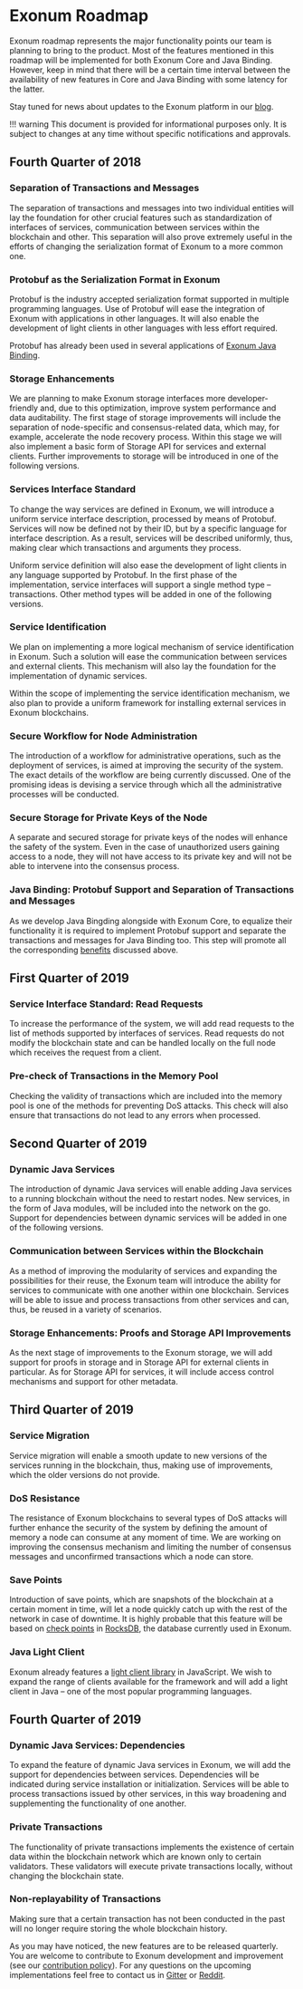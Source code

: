 # Exonum Roadmap

Exonum roadmap represents the major functionality points our team is planning
to bring to the product. Most of the features mentioned in this roadmap will be
implemented for both Exonum Core and Java Binding. However, keep in mind that
there will be a certain time interval between the availability of new features
in Core and Java Binding with some latency for the latter.

Stay tuned for news about updates to the Exonum platform in
our [blog](https://exonum.com/blog/).

!!! warning
    This document is provided for informational purposes only. It is subject
    to changes at any time without specific notifications and approvals.

## Fourth Quarter of 2018

### Separation of Transactions and Messages

The separation of transactions and messages into two individual entities will
lay the foundation for other crucial features such as standardization of
interfaces of services, communication between services within the blockchain and
other. This separation will also prove extremely useful in the efforts of
changing the serialization format of Exonum to a more common one.

### Protobuf as the Serialization Format in Exonum

Protobuf is the industry accepted serialization format supported in multiple
programming languages. Use of Protobuf will ease the integration of Exonum with
applications in other languages. It will also enable the development of light
clients in other languages with less effort required.

Protobuf has already been used in several applications of [Exonum Java Binding](https://github.com/exonum/exonum-java-binding).

### Storage Enhancements

We are planning to make Exonum storage interfaces more developer-friendly and,
due to this optimization, improve system performance and data auditability. The
first stage of storage
improvements will include the separation of node-specific and consensus-related
data, which may, for example, accelerate the node recovery process. Within this
stage we will also implement a basic form of Storage API for services and
external clients. Further improvements to storage will be introduced in one of
the following versions.

### Services Interface Standard

To change the way services are defined in Exonum, we will introduce a uniform
service interface description, processed by means of Protobuf. Services will
now be defined not by their ID, but by a specific language for interface
description. As a result, services will be described uniformly, thus, making
clear which transactions and arguments they process.

Uniform service definition will also ease the development of light clients in
any language supported by Protobuf. In the first phase of the implementation,
service interfaces will support a single method type – transactions. Other
method types will be added in one of the following versions.

### Service Identification

We plan on implementing a more logical mechanism of service identification in
Exonum. Such a solution will ease the communication between services and
external clients. This mechanism will also lay the foundation for the
implementation of dynamic services.

Within the scope of implementing the service identification mechanism, we also
plan to provide a uniform framework for installing external services in
Exonum blockchains.

### Secure Workflow for Node Administration

The introduction of a workflow for administrative operations, such as the
deployment of services, is aimed at improving the security of the system.
The exact details of the workflow are being currently discussed. One of the
promising ideas is devising a service through which all the administrative
processes will be conducted.

### Secure Storage for Private Keys of the Node

A separate and secured storage for private keys of the nodes will enhance the
safety of the
system. Even in the case of unauthorized users gaining access to a node,
they will not have access to its private key and will not be able to
intervene into the consensus process.

### Java Binding: Protobuf Support and Separation of Transactions and Messages

As we develop Java Bingding alongside with Exonum Core, to equalize their
functionality it is required to implement Protobuf support and separate the
transactions and messages for Java Binding too. This step will promote all the
corresponding [benefits](#Protobuf_as_the_Serialization_Format_in_Exonum)
discussed above.

## First Quarter of 2019

### Service Interface Standard: Read Requests

To increase the performance of the system, we will add read requests to the
list of methods supported by interfaces of services. Read requests do not modify
the blockchain state and can be handled locally on the full node which
receives the request from a client.

### Pre-check of Transactions in the Memory Pool

Checking the validity of transactions which are included into the memory pool
is one of the methods for preventing DoS attacks. This check will also ensure
that transactions do not lead to any errors when processed.

## Second Quarter of 2019

### Dynamic Java Services

The introduction of dynamic Java services will enable adding Java services to
a running blockchain without the need to restart nodes. New services, in the
form of Java modules, will be included into the network on the go. Support for
dependencies between dynamic services will be added in one of the following
versions.

### Communication between Services within the Blockchain

As a method of improving the modularity of services and expanding the
possibilities for their reuse, the Exonum team will introduce the ability for
services to communicate with one another within one blockchain. Services will
be able to issue and process transactions from other services and can, thus, be
reused in a variety of scenarios.

### Storage Enhancements: Proofs and Storage API Improvements

As the next stage of improvements to the Exonum storage, we will add support
for proofs in storage and in Storage API for external clients in particular.
As for Storage API for services, it will include access control mechanisms and
support for other metadata.

## Third Quarter of 2019

### Service Migration

Service migration will enable a smooth update to new versions of the services
running in the blockchain, thus, making use of improvements, which the older
versions do not provide.

### DoS Resistance

The resistance of Exonum blockchains to several types of DoS attacks will
further enhance the security of the system by defining the amount of memory a
node can consume at any moment of time. We are working on improving the
consensus mechanism and
limiting the number of consensus messages and unconfirmed transactions which a
node can store.

### Save Points

Introduction of save points, which are snapshots of the blockchain at a
certain moment in time, will let a node quickly catch up with the rest of the
network in case of downtime. It is highly probable that this feature will be
based on [check points](https://github.com/facebook/rocksdb/wiki/Checkpoints)
in [RocksDB](https://rocksdb.org), the database currently used in Exonum.

### Java Light Client

Exonum already features a
[light client library](https://github.com/exonum/exonum-client) in JavaScript.
We wish to expand the range of clients available for the framework and will
add a light client in Java – one of the most popular programming languages.

## Fourth Quarter of 2019

### Dynamic Java Services: Dependencies

To expand the feature of dynamic Java services in Exonum, we will add the
support for dependencies between services. Dependencies will be indicated
during service installation or initialization. Services will be able to
process transactions issued by other services, in this way broadening and
supplementing the functionality of one another.

### Private Transactions

The functionality of private transactions implements the existence of certain
data within the blockchain network which are known only to certain validators.
These validators will execute private transactions locally, without changing
the blockchain state.

### Non-replayability of Transactions

Making sure that a certain transaction has not been conducted in the past will
no longer require storing the whole blockchain history.

As you may have noticed, the new features are to be released quarterly. You are
welcome to contribute to Exonum development and improvement (see our
[contribution policy](https://github.com/exonum/exonum/blob/master/CONTRIBUTING.md)).
For any questions on the upcoming implementations feel free to contact us in
[Gitter](https://gitter.im/exonum) or [Reddit](https://www.reddit.com/r/Exonum/).
